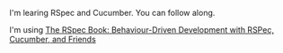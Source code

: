 I'm learing RSpec and Cucumber. You can follow along.

I'm using [The RSpec Book: Behaviour-Driven Development with RSPec, Cucumber, and Friends](http://www.amazon.com/gp/product/1934356379/ref=as_li_ss_tl?ie=UTF8&tag=boxcsurg-20&linkCode=as2&camp=217145&creative=399349&creativeASIN=1934356379)